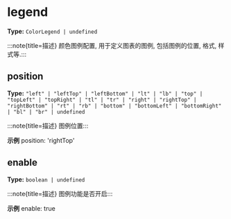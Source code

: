 # legend

**Type:** `ColorLegend | undefined`

:::note{title=描述}
颜色图例配置, 用于定义图表的图例, 包括图例的位置, 格式, 样式等.:::


## position

**Type:** `"left" | "leftTop" | "leftBottom" | "lt" | "lb" | "top" | "topLeft" | "topRight" | "tl" | "tr" | "right" | "rightTop" | "rightBottom" | "rt" | "rb" | "bottom" | "bottomLeft" | "bottomRight" | "bl" | "br" | undefined`

:::note{title=描述}
图例位置:::

**示例**
position: 'rightTop'


## enable

**Type:** `boolean | undefined`

:::note{title=描述}
图例功能是否开启:::

**示例**
enable: true



